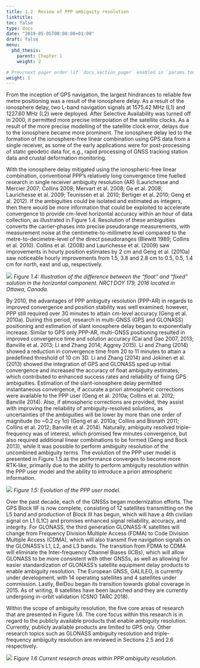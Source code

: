 ```yaml
---
title: 1.2	Review of PPP ambiguity resolution
linktitle:
toc: false
type: docs
date: "2019-05-05T00:00:00+01:00"
draft: false
menu:
  phd_thesis:
    parent: Chapter 1
    weight: 2

# Prev/next pager order (if `docs_section_pager` enabled in `params.toml`)
weight: 1
--- 
```



From the inception of GPS navigation, the largest hindrances to reliable few metre positioning was a result of the ionosphere delay. As a result of the ionosphere delay, two L-band navigation signals at 1575.42 MHz (L1) and 1227.60 MHz (L2) were deployed. After Selective Availability was turned off in 2000, it permitted more precise interpolation of the satellite clocks. As a result of the more precise modelling of the satellite clock error, delays due to the ionosphere became more prominent. The ionosphere delay led to the formation of the ionosphere-free linear combination using GPS data from a single receiver, as some of the early applications were for post-processing of static geodetic data for, e.g., rapid processing of GNSS tracking station data and crustal deformation monitoring. 

With the ionosphere delay mitigated using the ionospheric-free linear combination, conventional PPP’s relatively long convergence time fuelled research in single receiver ambiguity resolution (AR) (Laurichesse and Mercier 2007; Collins 2008; Mervart et al. 2008; Ge et al. 2008; Laurichesse et al. 2009; Teunissen et al. 2010; Bertiger et al. 2010; Geng et al. 2012). If the ambiguities could be isolated and estimated as integers, then there would be more information that could be exploited to accelerate convergence to provide cm-level horizontal accuracy within an hour of data collection, as illustrated in Figure 1.4. Resolution of these ambiguities converts the carrier-phases into precise pseudorange measurements, with measurement noise at the centimetre-to-millimetre level compared to the metre-to-decimetre-level of the direct pseudoranges (Blewitt 1989; Collins et al. 2010). Collins et al. (2008) and Laurichesse et al. (2009) saw improvements in hourly position estimates by 2 cm and Geng et al. (2010a) saw noticeable hourly improvements from 1.5, 3.8 and 2.8 cm to 0.5, 0.5, 1.4 cm for north, east and up, respectively.
 
![](/ch1/fig1_4.png)
*Figure 1.4: Illustration of the difference between the “float” and “fixed” solution in the horizontal component. NRC1 DOY 179, 2016 located in Ottawa, Canada.*

By 2010, the advantages of PPP ambiguity resolution (PPP-AR) in regards to improved convergence and position stability was well examined; however, PPP still required over 30 minutes to attain cm-level accuracy (Geng et al. 2010a). During this period, research in multi-GNSS (GPS and GLONASS) positioning and estimation of slant ionosphere delay began to exponentially increase. Similar to GPS only PPP-AR, multi-GNSS positioning resulted in improved convergence time and solution accuracy (Cai and Gao 2007, 2013; Banville et al. 2013; Li and Zhang 2014; Aggrey 2015). Li and Zhang (2014) showed a reduction in convergence time from 20 to 11 minutes to attain a predefined threshold of 10 cm 3D. Li and Zhang (2014) and Jokinen et al. (2013) showed the integration of GPS and GLONASS sped up initial convergence and increased the accuracy of float ambiguity estimates, which contributed to enhanced success rates and reliability of fixing GPS ambiguities. Estimation of the slant-ionosphere delay permitted instantaneous convergence, if accurate a priori atmospheric corrections were available to the PPP user (Geng et al. 2010a; Collins et al. 2012; Banville 2014). Also, if atmospheric corrections are provided, they assist with improving the reliability of ambiguity-resolved solutions, as uncertainties of the ambiguities will be lower by more than one order of magnitude (to ~0.2 cy 1σ) (Geng et al. 2010a; Collins and Bisnath 2011; Collins et al. 2012; Banville et al. 2014). Naturally, ambiguity resolved triple-frequency was of interest, which promised few minutes convergence, but also required additional linear combinations to be formed (Geng and Bock 2013), while it was possible to perform ambiguity resolution of the uncombined ambiguity terms. The evolution of the PPP user model is presented in Figure 1.5 as the performance converges to become more RTK-like, primarily due to the ability to perform ambiguity resolution within the PPP user model and the ability to introduce a priori atmospheric information.
 
![](/ch1/fig1_5.png)
*Figure 1.5: Evolution of the PPP user model.*

Over the past decade, each of the GNSSs began modernization efforts. The GPS Block IIF is now complete, consisting of 12 satellites transmitting on the L5 band and production of Block III has begun, which will have a 4th civilian signal on L1 (L1C) and promises enhanced signal reliability, accuracy, and integrity. For GLONASS, the third generation GLONASS-K satellites will change from Frequency Division Multiple Access (FDMA) to Code Division Multiple Access (CDMA), which will also transmit five navigation signals on the GLONASS’s L1, L2, and L3 bands. The transition from FDMA to CDMA will eliminate the Inter-frequency Channel Biases (ICBs), which will allow GLONASS to be more consistent with other GNSSs, as well as allowing for easier standardization of GLONASS’s satellite equipment delay products to enable ambiguity resolution. The European GNSS, GALILEO, is currently under development, with 14 operating satellites and 4 satellites under commission. Lastly, BeiDou began its transition towards global coverage in 2015. As of writing, 8 satellites have been launched and they are currently undergoing in-orbit validation (CSNO TARC 2018).

Within the scope of ambiguity resolution, the five core areas of research that are presented in Figure 1.6. The core focus within this research is in regard to the publicly available products that enable ambiguity resolution. Currently, publicly available products are limited to GPS only. Other research topics such as GLONASS ambiguity resolution and triple-frequency ambiguity resolution are reviewed in Sections 2.5 and 2.6 respectively. 
 
![](/ch1/fig1_6.png)
*Figure 1.6 Current research areas within PPP ambiguity resolution.*

